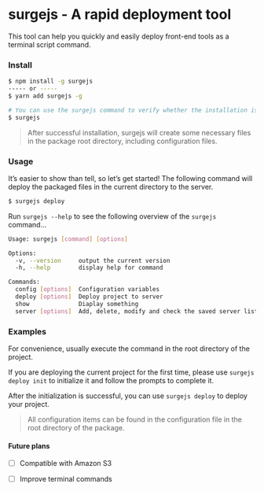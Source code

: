 # surgejs - A rapid deployment tool

This tool can help you quickly and easily deploy front-end tools as a terminal script command.

### Install

```bash
$ npm install -g surgejs
----- or -----
$ yarn add surgejs -g

# You can use the surgejs command to verify whether the installation is successful.
$ surgejs
```

> After successful installation, surgejs will create some necessary files in the package root directory, including configuration files.

### Usage

It’s easier to show than tell, so let’s get started! The following command will deploy the packaged files in the current directory to the server.

```bash
$ surgejs deploy
```

Run `surgejs --help` to see the following overview of the `surgejs` command...

```bash
Usage: surgejs [command] [options]

Options:
  -v, --version     output the current version
  -h, --help        display help for command

Commands:
  config [options]  Configuration variables
  deploy [options]  Deploy project to server
  show              Diaplay something
  server [options]  Add, delete, modify and check the saved server list
```

### Examples

For convenience, usually execute the command in the root directory of the project.

If you are deploying the current project for the first time, please use `surgejs deploy init` to initialize it and follow the prompts to complete it.

After the initialization is successful, you can use `surgejs deploy` to deploy your project.

> All configuration items can be found in the configuration file in the root directory of the package.



#### Future plans

- [ ] Compatible with Amazon S3
- [ ] Improve terminal commands

